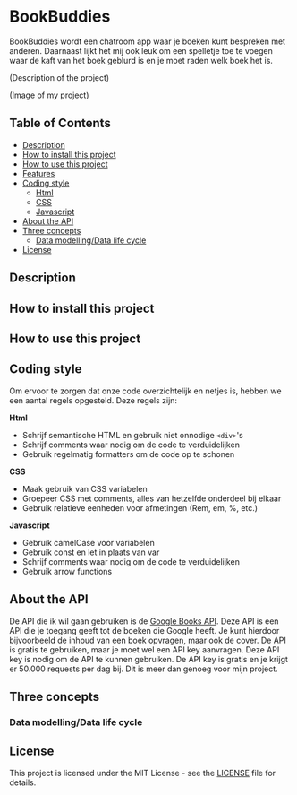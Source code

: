 # BookBuddies

BookBuddies wordt een chatroom app waar je boeken kunt bespreken met anderen. Daarnaast lijkt het mij ook leuk om een spelletje toe te voegen waar de kaft van het boek geblurd is en je moet raden welk boek het is.

(Description of the project)

(Image of my project)

## Table of Contents

- [Description](#description)
- [How to install this project](#how-to-install-this-project)
- [How to use this project](#how-to-use-this-project)
- [Features](#features)
- [Coding style](#coding-style)
  - [Html](#html)
  - [CSS](#css)
  - [Javascript](#javascript)
- [About the API](#about-the-api)
- [Three concepts](#three-concepts)
  - [Data modelling/Data life cycle](#data-modelling-data-life-cycle)
- [License](#license)

## Description

## How to install this project

## How to use this project

## Coding style

Om ervoor te zorgen dat onze code overzichtelijk en netjes is, hebben we een aantal regels opgesteld. Deze regels zijn:

**Html**

- Schrijf semantische HTML en gebruik niet onnodige `<div>`'s
- Schrijf comments waar nodig om de code te verduidelijken
- Gebruik regelmatig formatters om de code op te schonen

**CSS**

- Maak gebruik van CSS variabelen
- Groepeer CSS met comments, alles van hetzelfde onderdeel bij elkaar
- Gebruik relatieve eenheden voor afmetingen (Rem, em, %, etc.)

**Javascript**

- Gebruik camelCase voor variabelen
- Gebruik const en let in plaats van var
- Schrijf comments waar nodig om de code te verduidelijken
- Gebruik arrow functions

## About the API

De API die ik wil gaan gebruiken is de [Google Books API](https://developers.google.com/books/docs/v1/using). Deze API is een API die je toegang geeft tot de boeken die Google heeft. Je kunt hierdoor bijvoorbeeld de inhoud van een boek opvragen, maar ook de cover. De API is gratis te gebruiken, maar je moet wel een API key aanvragen. Deze API key is nodig om de API te kunnen gebruiken. De API key is gratis en je krijgt er 50.000 requests per dag bij. Dit is meer dan genoeg voor mijn project.

## Three concepts

### Data modelling/Data life cycle

## License

This project is licensed under the MIT License - see the [LICENSE](LICENSE) file for details.

<!-- Here are some hints for your projects Readme.md! -->

<!-- Start out with a title and a description -->

<!-- Add a nice image here at the end of the week, showing off your shiny frontend 📸 -->

<!-- Add a link to your live demo in Github Pages 🌐-->

<!-- replace the code in the /docs folder with your own, so you can showcase your work with GitHub Pages 🌍 -->

<!-- Maybe a table of contents here? 📚 -->

<!-- ☝️ replace this description with a description of your own work -->

<!-- How about a section that describes how to install this project? 🤓 -->

<!-- ...but how does one use this project? What are its features 🤔 -->

<!-- What external data source is featured in your project and what are its properties 🌠 -->

<!-- This would be a good place for your data life cycle ♻️-->

<!-- Maybe a checklist of done stuff and stuff still on your wishlist? ✅ -->

<!-- We all stand on the shoulders of giants, please link all the sources you used in to create this project. -->

<!-- How about a license here? When in doubt use MIT. 📜  -->
